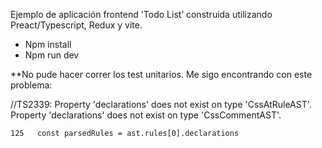 Ejemplo de aplicación frontend 'Todo List’ construida utilizando Preact/Typescript, Redux y vite.


- Npm install
- Npm run dev

**No pude hacer correr los test unitarios. Me sigo encontrando con este problema:

//TS2339: Property 'declarations' does not exist on type 'CssAtRuleAST'.        
      Property 'declarations' does not exist on type 'CssCommentAST'.

    125   const parsedRules = ast.rules[0].declarations
